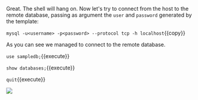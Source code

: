 Great. The shell will hang on. Now let's try to connect from the host to the remote database, passing as argument the `user` and `password` generated by the template:

`mysql -u<username> -p<password> --protocol tcp -h localhost`{{copy}} 

As you can see we managed to connect to the remote database.

`use sampledb;`{{execute}}

`show databases;`{{execute}}

`quit`{{execute}}

![](https://github.com/fenago/katacoda-scenarios/raw/master/learn-openshift-wildfly/accessing-openshift-services-remotely/steps/5/1.JPG)
